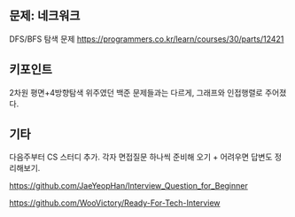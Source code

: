## 문제: 네크워크

DFS/BFS 탐색 문제
https://programmers.co.kr/learn/courses/30/parts/12421

## 키포인트

2차원 평면+4방향탐색 위주였던 백준 문제들과는 다르게, 그래프와 인접행렬로 주어졌다.

## 기타

다음주부터 CS 스터디 추가.
각자 면접질문 하나씩 준비해 오기 + 어려우면 답변도 정리해보기.

https://github.com/JaeYeopHan/Interview_Question_for_Beginner

https://github.com/WooVictory/Ready-For-Tech-Interview

